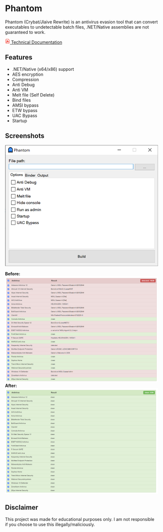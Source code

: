 # Phantom

Phantom (Crybat/Jlaive Rewrite) is an antivirus evasion tool that can convert executables to undetectable batch files, .NET/Native assemblies are not guaranteed to work.

[![](https://raw.githubusercontent.com/C5Hackr/Phantom/main/Images/pdf.png) Technical Documentation](https://github.com/C5Hackr/Phantom/blob/main/Phantom%20Technical%20Documentation.pdf)

## Features
- .NET/Native (x64/x86) support
- AES encryption
- Compression
- Anti Debug
- Anti VM
- Melt file (Self Delete)
- Bind files
- AMSI bypass
- ETW bypass
- UAC Bypass
- Startup

## Screenshots

![image](https://raw.githubusercontent.com/C5Hackr/Phantom/main/Images/PhantomUI.png)

**Before:**
![image](https://raw.githubusercontent.com/C5Hackr/Phantom/main/Images/PhantomBefore.png)
**After:**
![image](https://raw.githubusercontent.com/C5Hackr/Phantom/main/Images/PhantomAfter.png)

## Disclaimer
This project was made for educational purposes only. I am not responsible if you choose to use this illegally/maliciously.

